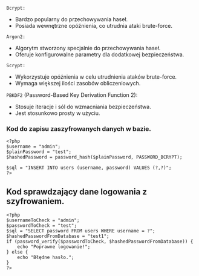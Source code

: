`Bcrypt:`
- Bardzo popularny do przechowywania haseł.
- Posiada wewnętrzne opóźnienia, co utrudnia ataki brute-force.

`Argon2:`
- Algorytm stworzony specjalnie do przechowywania haseł.
- Oferuje konfigurowalne parametry dla dodatkowej bezpieczeństwa.

`Scrypt:`
- Wykorzystuje opóźnienia w celu utrudnienia ataków brute-force.
- Wymaga większej ilości zasobów obliczeniowych.

`PBKDF2` (Password-Based Key Derivation Function 2):
- Stosuje iteracje i sól do wzmacniania bezpieczeństwa.
- Jest stosunkowo prosty w użyciu.

### Kod do zapisu zaszyfrowanych danych w bazie.
```
<?php
$username = "admin";
$plainPassword = "test";
$hashedPassword = password_hash($plainPassword, PASSWORD_BCRYPT);

$sql = "INSERT INTO users (username, password) VALUES (?,?)";
?>
```
## Kod sprawdzający dane logowania z szyfrowaniem.
```
<?php
$usernameToCheck = "admin";
$passwordToCheck = "test";
$sql = "SELECT password FROM users WHERE username = ?";
$hashedPasswordFromDatabase = "test1";
if (password_verify($passwordToCheck, $hashedPasswordFromDatabase)) {
    echo "Poprawne logowanie!";
} else {
    echo "Błędne hasło.";
}
?>
```